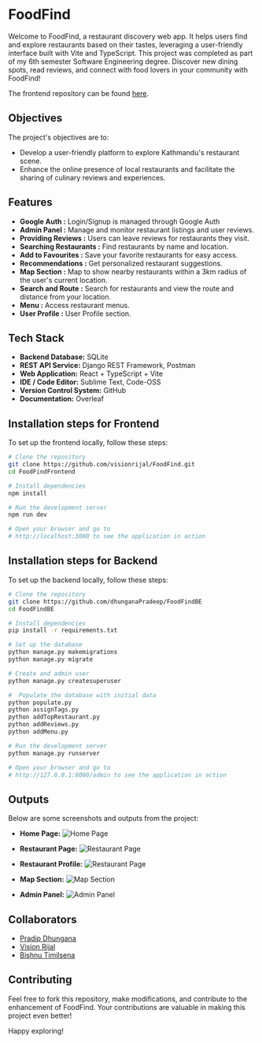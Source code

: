 # FoodFind

Welcome to FoodFind, a restaurant discovery web app. It helps users find and explore restaurants based on their tastes, leveraging a user-friendly interface built with Vite and TypeScript. This project was completed as part of my 6th semester Software Engineering degree. Discover new dining spots, read reviews, and connect with food lovers in your community with FoodFind! 

The frontend repository can be found [here](https://github.com/visionrijal/FoodFind).

## Objectives

The project's objectives are to:

- Develop a user-friendly platform to explore Kathmandu's restaurant scene.
- Enhance the online presence of local restaurants and facilitate the sharing of culinary reviews and experiences.

## Features
- **Google Auth :** Login/Signup is managed through Google Auth
- **Admin Panel :** Manage and monitor restaurant listings and user reviews.
- **Providing Reviews :** Users can leave reviews for restaurants they visit.
- **Searching Restaurants :** Find restaurants by name and location.
- **Add to Favourites :** Save your favorite restaurants for easy access.
- **Recommendations :** Get personalized restaurant suggestions.
- **Map Section :** Map to show nearby restaurants within a 3km radius of the user's current location.
- **Search and Route :** Search for restaurants and view the route and distance from your location.
- **Menu :** Access restaurant menus.
- **User Profile :** User Profile section.


## Tech Stack

- **Backend Database:** SQLite
- **REST API Service:** Django REST Framework, Postman
- **Web Application:** React + TypeScript + Vite
- **IDE / Code Editor:** Sublime Text, Code-OSS
- **Version Control System:** GitHub
- **Documentation:** Overleaf

## Installation steps for Frontend

To set up the frontend locally, follow these steps:

```bash
# Clone the repository
git clone https://github.com/visionrijal/FoodFind.git
cd FoodFindFrontend

# Install dependencies
npm install

# Run the development server
npm run dev

# Open your browser and go to
# http://localhost:3000 to see the application in action
```


## Installation steps for Backend

To set up the backend locally, follow these steps:

```bash
# Clone the repository
git clone https://github.com/dhunganaPradeep/FoodFindBE
cd FoodFindBE

# Install dependencies
pip install -r requirements.txt

# Set up the database
python manage.py makemigrations
python manage.py migrate

# Create and admin user
python manage.py createsuperuser

#  Populate the database with initial data
python populate.py 
python assignTags.py
python addTopRestaurant.py
python addReviews.py
python addMenu.py

# Run the development server
python manage.py runserver

# Open your browser and go to
# http://127.0.0.1:8000/admin to see the application in action
```

## Outputs

Below are some screenshots and outputs from the project:

- **Home Page:**
  ![Home Page](/Outputs/home.png)

- **Restaurant Page:**
  ![Restaurant Page](/Outputs/restro.png)

- **Restaurant Profile:**
  ![Restaurant Page](/Outputs/profile.png)

- **Map Section:**
  ![Map Section](/Outputs/map%20section.png)

- **Admin Panel:**
  ![Admin Panel](/Outputs/admin.png)


## Collaborators
- [Pradip Dhungana](https://dhunganapradip.com.np)
- [Vision Rijal](https://visionrijal.com.np/)
- [Bishnu Timilsena](https://github.com/BishnuTimilsena)


## Contributing

Feel free to fork this repository, make modifications, and contribute to the enhancement of FoodFind. Your contributions are valuable in making this project even better!

Happy exploring!


